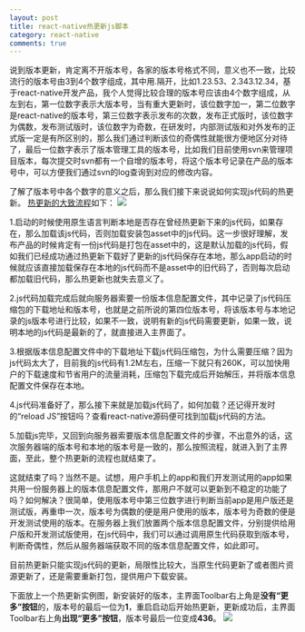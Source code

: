 ```yaml
---
layout: post
title: react-native热更新js脚本
category: react-native
comments: true
---
```


说到版本更新，肯定离不开版本号，各家的版本号格式不同，意义也不一致，比较流行的版本号由3到4个数字组成，其中用.隔开，比如1.23.53、2.343.12.34，基于react-native开发产品，我个人觉得比较合理的版本号应该由4个数字组成，从左到右，第一位数字表示大版本号，当有重大更新时，该位数字加一，第二位数字是react-native的版本号，第三位数字表示发布的次数，发布正式版时，该位数字为偶数，发布测试版时，该位数字为奇数，在研发时，内部测试版和对外发布的正式版一定是有所区别的，那么我们通过判断该位的奇偶性就能很方便地区分对待了，最后一位数字表示了版本管理工具的版本号，比如我们目前使用svn来管理项目版本，每次提交时svn都有一个自增的版本号，将这个版本号记录在产品的版本号中，可以方便我们通过svn的log查询到对应的修改内容。

了解了版本号中各个数字的意义之后，那么我们接下来说说如何实现js代码的热更新。
[热更新的大致流程](https://www.processon.com/view/link/569f895ce4b0bd5c5c1062b6)如下：
![](http://7u2qiz.com1.z0.glb.clouddn.com/react-native%E7%83%AD%E6%9B%B4%E6%96%B0%E6%B5%81%E7%A8%8B%E5%9B%BE.png)

1.启动的时候使用原生语言判断本地是否存在曾经热更新下来的js代码，如果存在，那么加载该js代码，否则加载安装包asset中的js代码。这一步很好理解，发布产品的时候肯定有一份js代码是打包在asset中的，这是默认加载的js代码，假如我们已经成功通过热更新下载好了更新的js代码保存在本地，那么app启动的时候就应该直接加载保存在本地的js代码而不是asset中的旧代码了，否则每次启动都加载旧代码，那么热更新也就失去意义了。

2.js代码加载完成后就向服务器索要一份版本信息配置文件，其中记录了js代码压缩包的下载地址和版本号，也就是之前所说的第四位版本号，将该版本号与本地记录的js版本号进行比较，如果不一致，说明有新的js代码需要更新，如果一致，说明本地的js代码是最新的了，就直接进入主界面了。

3.根据版本信息配置文件中的下载地址下载js代码压缩包，为什么需要压缩？因为js代码太大了，目前我的js代码有1.2M左右，压缩一下就只有260K，可以加快用户的下载速度和节省用户的流量消耗，压缩包下载完成后开始解压，并将版本信息配置文件保存在本地。

4.js代码准备好了，那么接下来就是加载js代码了，如何加载？还记得开发时的“reload JS”按钮吗？查看react-native源码便可找到加载js代码的方法。

5.加载js完毕，又回到向服务器索要版本信息配置文件的步骤，不出意外的话，这次服务器端的版本号和本地的版本号是一致的，那么按照流程，就进入到了主界面，至此，整个热更新的流程也就结束了。

这就结束了吗？当然不是。试想，用户手机上的app和我们开发测试用的app如果共用一份服务器上的版本信息配置文件，那用户不就可以更新到不稳定的功能了吗？如何解决？很简单，使用版本号中第三位数字进行判断当前app是用户版还是测试版，再重申一次，版本号为偶数的便是用户使用的版本，版本号为奇数的便是开发测试使用的版本。在服务器上我们放置两个版本信息配置文件，分别提供给用户版和开发测试版使用，在js代码中，我们可以通过调用原生代码获取到版本号，判断奇偶性，然后从服务器端获取不同的版本信息配置文件，如此即可。

目前热更新只能实现js代码的更新，局限性比较大，当原生代码更新了或者图片资源更新了，还是需要重新打包，提供用户下载安装。

下面放上一个热更新实例图，新安装好的版本，主界面Toolbar右上角是**没有“更多”按钮**的，版本号的最后一位为**1**，重启启动后开始热更新，更新成功后，主界面Toolbar右上角**出现“更多”按钮**，版本号最后一位变成**436**。
![](http://7u2qiz.com1.z0.glb.clouddn.com/rn%E7%83%AD%E6%9B%B4%E6%96%B0.gif)